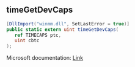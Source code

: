 ## timeGetDevCaps

```csharp
[DllImport("winmm.dll", SetLastError = true)]
public static extern uint timeGetDevCaps(
   ref TIMECAPS ptc,
   uint cbtc
);
```

Microsoft documentation: [Link](https://learn.microsoft.com/en-us/windows/win32/api/timeapi/nf-timeapi-timegetdevcaps)
